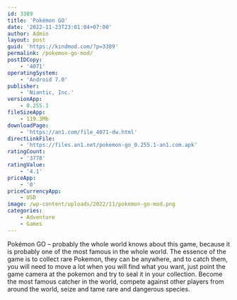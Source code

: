 ```yaml
---
id: 3389
title: 'Pokémon GO'
date: '2022-11-23T23:01:04+07:00'
author: Admin
layout: post
guid: 'https://kindmod.com/?p=3389'
permalink: /pokemon-go-mod/
postIDCopy:
    - '4071'
operatingSystem:
    - 'Android 7.0'
publisher:
    - 'Niantic, Inc.'
versionApp:
    - 0.255.1
fileSizeApp:
    - 119.3Mb
downloadPage:
    - 'https://an1.com/file_4071-dw.html'
directLinkFile:
    - 'https://files.an1.net/pokemon-go_0.255.1-an1.com.apk'
ratingCount:
    - '3778'
ratingValue:
    - '4.1'
priceApp:
    - '0'
priceCurrencyApp:
    - USD
image: /wp-content/uploads/2022/11/pokemon-go-mod.png
categories:
    - Adventure
    - Games
---
```


Pokémon GO – probably the whole world knows about this game, because it is probably one of the most famous in the whole world. The essence of the game is to collect rare Pokemon, they can be anywhere, and to catch them, you will need to move a lot when you will find what you want, just point the game camera at the pokemon and try to seal it in your collection. Become the most famous catcher in the world, compete against other players from around the world, seize and tame rare and dangerous species.